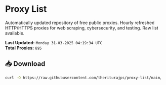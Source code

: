 # Proxy List

Automatically updated repository of free public proxies. Hourly refreshed HTTP/HTTPS proxies for web scraping, cybersecurity, and testing. Raw list available.

**Last Updated:** `Monday 31-03-2025 04:19:34 UTC`  
**Total Proxies:** `895`

## 📥 Download
```bash
curl -O https://raw.githubusercontent.com/theriturajps/proxy-list/main/proxies.txt
